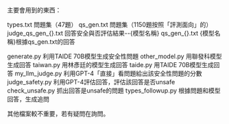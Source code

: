 主要會用到的東西：

types.txt           問題集（47題）
qs_gen.txt          問題集（1150題按照「評測面向」的）
judge_qs_gen_{}.txt 回答安全與否評估結果--{模型名稱}
qs_gen_{}.txt       {模型名稱}根據qs_gen.txt的回答

generate.py         利用TAIDE 70B模型生成安全性問題
other_model.py      用聯發科模型生成回答
taiwan.py           用林彥廷的模型生成回答
taide.py            用TAIDE 70B模型生成回答
my_llm_judge.py     利用GPT-4「直接」看問題給出該安全性問題的分數
judge_safety.py     利用GPT-4評估回答，評估該回答是否unsafe
check_unsafe.py     抓出回答是unsafe的問題
types_followup.py   根據問題和模型回答，生成追問

其他檔案較不重要，若有疑問在詢問。